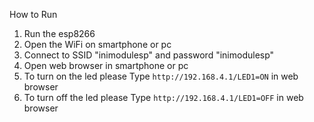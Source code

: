 How to Run

1. Run the esp8266
2. Open the WiFi on smartphone or pc
3. Connect to SSID "inimodulesp" and password "inimodulesp"
4. Open web browser in smartphone or pc
5. To turn on the led please Type `http://192.168.4.1/LED1=ON` in web browser
6. To turn off the led please Type `http://192.168.4.1/LED1=OFF` in web browser
